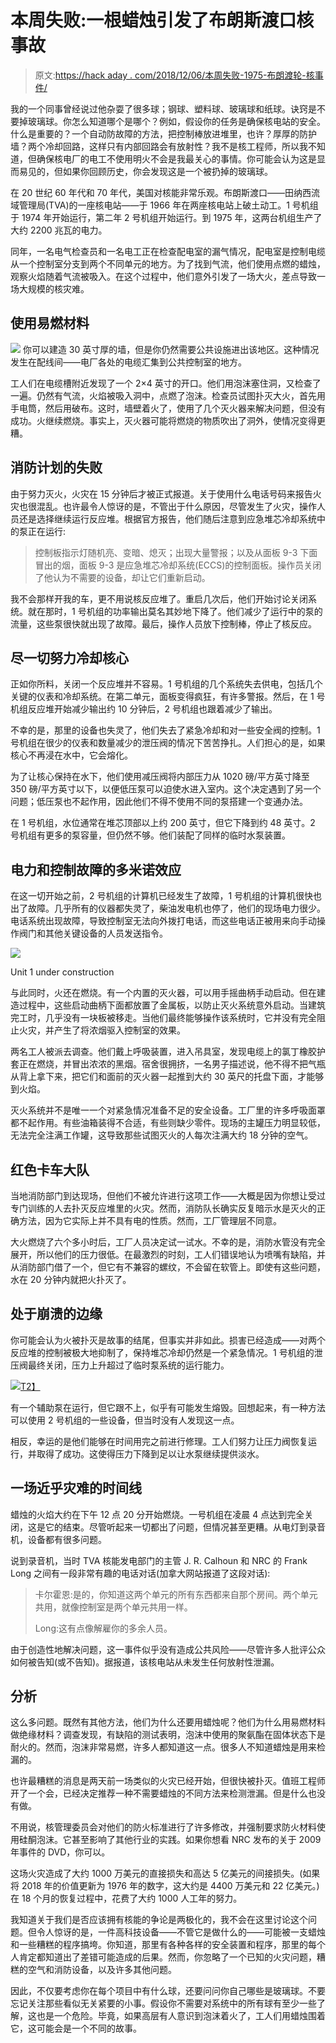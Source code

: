 # 本周失败:一根蜡烛引发了布朗斯渡口核事故

> 原文:[https://hack aday . com/2018/12/06/本周失败-1975-布朗渡轮-核事件/](https://hackaday.com/2018/12/06/fail-of-the-week-1975-the-browns-ferry-nuclear-incident/)

我的一个同事曾经说过他杂耍了很多球；钢球、塑料球、玻璃球和纸球。诀窍是不要掉玻璃球。你怎么知道哪个是哪个？例如，假设你的任务是确保核电站的安全。什么是重要的？一个自动防故障的方法，把控制棒放进堆里，也许？厚厚的防护墙？两个冷却回路，这样只有内部回路会有放射性？我不是核工程师，所以我不知道，但确保核电厂的电工不使用明火不会是我最关心的事情。你可能会认为这是显而易见的，但如果你回顾历史，你会发现这是一个被扔掉的玻璃球。

在 20 世纪 60 年代和 70 年代，美国对核能非常乐观。布朗斯渡口——田纳西流域管理局(TVA)的一座核电站——于 1966 年在两座核电站上破土动工。1 号机组于 1974 年开始运行，第二年 2 号机组开始运行。到 1975 年，这两台机组生产了大约 2200 兆瓦的电力。

同年，一名电气检查员和一名电工正在检查配电室的漏气情况，配电室是控制电缆从一个控制室分支到两个不同单元的地方。为了找到气流，他们使用点燃的蜡烛，观察火焰随着气流被吸入。在这个过程中，他们意外引发了一场大火，差点导致一场大规模的核灾难。

## 使用易燃材料

[![](../Images/f00ef152bf5e5552b8a7b7958dfab902.png)](https://hackaday.com/wp-content/uploads/2018/11/foam.png) 你可以建造 30 英寸厚的墙，但是你仍然需要公共设施进出该地区。这种情况发生在配线间——电厂各处的电缆汇集到公共控制室的地方。

工人们在电缆槽附近发现了一个 2×4 英寸的开口。他们用泡沫塞住洞，又检查了一遍。仍然有气流，火焰被吸入洞中，点燃了泡沫。检查员试图扑灭大火，首先用手电筒，然后用破布。这时，墙壁着火了，使用了几个灭火器来解决问题，但没有成功。火继续燃烧。事实上，灭火器可能将燃烧的物质吹出了洞外，使情况变得更糟。

## 消防计划的失败

由于努力灭火，火灾在 15 分钟后才被正式报道。关于使用什么电话号码来报告火灾也很混乱。也许最令人惊讶的是，不管出于什么原因，尽管发生了火灾，操作人员还是选择继续运行反应堆。根据官方报告，他们随后注意到应急堆芯冷却系统中的泵正在运行:

> 控制板指示灯随机亮、变暗、熄灭；出现大量警报；以及从面板 9-3 下面冒出的烟，面板 9-3 是应急堆芯冷却系统(ECCS)的控制面板。操作员关闭了他认为不需要的设备，却让它们重新启动。

我不会那样开我的车，更不用说核反应堆了。重启几次后，他们开始讨论关闭系统。就在那时，1 号机组的功率输出莫名其妙地下降了。他们减少了运行中的泵的流量，这些泵很快就出现了故障。最后，操作人员放下控制棒，停止了核反应。

## 尽一切努力冷却核心

正如你所料，关闭一个反应堆并不容易。1 号机组的几个系统失去供电，包括几个关键的仪表和冷却系统。在第二单元，面板变得疯狂，有许多警报。然后，在 1 号机组反应堆开始减少输出约 10 分钟后，2 号机组也跟着减少了输出。

不幸的是，那里的设备也失灵了，他们失去了紧急冷却和对一些安全阀的控制。1 号机组在很少的仪表和数量减少的泄压阀的情况下苦苦挣扎。人们担心的是，如果核心不再浸在水中，它会熔化。

为了让核心保持在水下，他们使用减压阀将内部压力从 1020 磅/平方英寸降至 350 磅/平方英寸以下，以便低压泵可以迫使水进入室内。这个决定遇到了另一个问题；低压泵也不起作用，因此他们不得不使用不同的泵搭建一个变通办法。

在 1 号机组，水位通常在堆芯顶部以上约 200 英寸，但它下降到约 48 英寸。2 号机组有更多的泵容量，但仍然不够。他们装配了同样的临时水泵装置。

## 电力和控制故障的多米诺效应

在这一切开始之前，2 号机组的计算机已经发生了故障，1 号机组的计算机很快也出了故障。几乎所有的仪器都失灵了，柴油发电机也停了，他们的现场电力很少。电话系统出现故障，导致控制室无法向外拨打电话，而这些电话正被用来向手动操作阀门和其他关键设备的人员发送指令。

[![](../Images/a42df99274cd452678764dfa4258538d.png)](https://hackaday.com/wp-content/uploads/2018/11/unit1cons.jpg)

Unit 1 under construction

与此同时，火还在燃烧。有一个内置的灭火器，可以用手摇曲柄手动启动。但在建造过程中，这些启动曲柄下面都放置了金属板，以防止灭火系统意外启动。当建筑完工时，几乎没有一块板被移走。当他们最终能够操作该系统时，它并没有完全阻止火灾，并产生了将浓烟驱入控制室的效果。

两名工人被派去调查。他们戴上呼吸装置，进入吊具室，发现电缆上的氯丁橡胶护套正在燃烧，并冒出浓浓的黑烟。宿舍很拥挤，一名男子描述说，他不得不把气瓶从背上拿下来，把它们和面前的灭火器一起推到大约 30 英尺的托盘下面，才能够到火焰。

灭火系统并不是唯一一个对紧急情况准备不足的安全设备。工厂里的许多呼吸面罩都不起作用。有些油箱装得不合适，有些则缺少零件。现场的主罐压力明显较低，无法完全注满工作罐，这导致那些试图灭火的人每次注满大约 18 分钟的空气。

## 红色卡车大队

当地消防部门到达现场，但他们不被允许进行这项工作——大概是因为你想让受过专门训练的人去扑灭反应堆里的火灾。然而，消防队长确实反复暗示水是灭火的正确方法，因为它实际上并不具有电的性质。然而，工厂管理层不同意。

大火燃烧了六个多小时后，工厂人员决定试一试水。不幸的是，消防水管没有完全展开，所以他们的压力很低。在最激烈的时刻，工人们错误地认为喷嘴有缺陷，并从消防部门借了一个，但它有不兼容的螺纹，不会留在软管上。即使有这些问题，水在 20 分钟内就把火扑灭了。

## 处于崩溃的边缘

你可能会认为火被扑灭是故事的结尾，但事实并非如此。损害已经造成——对两个反应堆的控制被极大地抑制了，保持堆芯冷却仍然是一个紧急情况。1 号机组的泄压阀最终关闭，压力上升超过了临时泵系统的运行能力。

[![](../Images/5af86845515bc1e5f2565dfc3b3c61c6.png)T2】](https://hackaday.com/wp-content/uploads/2018/11/603px-browns_ferry_npp.jpg)

有一个辅助泵在运行，但它跟不上，似乎有可能发生熔毁。回想起来，有一种方法可以使用 2 号机组的一些设备，但当时没有人发现这一点。

相反，幸运的是他们能够在时间用完之前进行修理。工人们努力让压力阀恢复运行，并取得了成功。这使得压力下降到足以让水泵继续提供淡水。

## 一场近乎灾难的时间线

蜡烛的火焰大约在下午 12 点 20 分开始燃烧。一号机组在凌晨 4 点达到完全关闭，这是它的结束。尽管听起来一切都出了问题，但情况甚至更糟。从电灯到录音机，设备都有很多问题。

说到录音机，当时 TVA 核能发电部门的主管 J. R. Calhoun 和 NRC 的 Frank Long 之间有一段非常有趣的电话对话(加拿大网站报道了这段对话):

> 卡尔霍恩:是的，你知道这两个单元的所有东西都来自那个房间。两个单元共用，就像控制室是两个单元共用一样。
> 
> Long:这有点像解雇你的多余人员。

由于创造性地解决问题，这一事件似乎没有造成公共风险——尽管许多人批评公众如何被告知(或不告知)。据报道，该核电站从未发生任何放射性泄漏。

## 分析

这么多问题。既然有其他方法，他们为什么还要用蜡烛呢？他们为什么用易燃材料做绝缘材料？调查发现，有缺陷的测试表明，泡沫中使用的聚氨酯在固体状态下是耐火的。然而，泡沫非常易燃，许多人都知道这一点。很多人不知道蜡烛是用来检漏的。

也许最糟糕的消息是两天前一场类似的火灾已经开始，但很快被扑灭。值班工程师开了一个会，已经决定推荐一种不需要蜡烛的不同方法来检测泄漏。但是什么也没有做。

不用说，核管理委员会对他们的防火标准进行了许多修改，并强制要求防火材料使用硅酮泡沫。它甚至影响了其他行业的实践。如果你想看 NRC 发布的关于 2009 年事件的 DVD，你可以。

这场火灾造成了大约 1000 万美元的直接损失和高达 5 亿美元的间接损失。(如果将 2018 年的价值更新为 1976 年的数字，这大约是 4400 万美元和 22 亿美元。)在 18 个月的恢复过程中，花费了大约 1000 人工年的努力。

我知道关于我们是否应该拥有核能的争论是两极化的，我不会在这里讨论这个问题。但令人惊讶的是，一件高科技设备——不管它是做什么的——可能被一支蜡烛和一些糟糕的程序搞垮。你知道，那里有各种各样的安全装置和程序，那里的每个人肯定都知道出了差错可能造成的后果。然而，你忽略了一个已知的火灾问题，糟糕的空气和消防设备，以及许多其他问题。

因此，不仅要考虑你在每个项目中有什么球，还要问问你自己哪些是玻璃球。不要忘记关注那些看似无关紧要的小事。假设你不需要对系统中的所有球有至少一些了解，这也是一个危险。毕竟，如果高层有人意识到泡沫着火了，工人们用蜡烛围着它，这可能会是一个不同的故事。